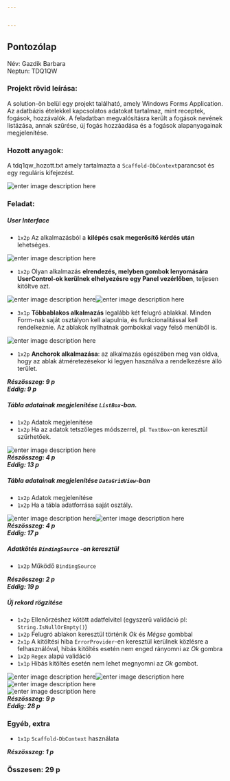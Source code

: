 ```yaml
---


---
```


<h2 id="pontozólap">Pontozólap</h2>
<p>Név: Gazdik Barbara<br>
Neptun: TDQ1QW</p>
<h3 id="projekt-rövid-leírása">Projekt rövid leírása:</h3>
<p>A solution-ön belül egy projekt található, amely Windows Forms Application. Az adatbázis ételekkel kapcsolatos adatokat tartalmaz, mint receptek, fogások, hozzávalók. A feladatban megvalósításra került a fogások nevének listázása, annak szűrése, új fogás hozzáadása és a fogások alapanyagainak megjelenítése.</p>
<h3 id="hozott-anyagok">Hozott anyagok:</h3>
<p>A tdq1qw_hozott.txt amely tartalmazta a <code>Scaffold-DbContext</code>parancsot és egy reguláris kifejezést.</p>
<p><img src="https://lh3.googleusercontent.com/ICkhdMoKIUWnj0oO295WW7w42AewT27UNVndlfu5UeTQJv_YrEWlflxYIzms5mLf7tRxVP3SNjXpwb3WuCeuUyLFZZHzRDbCBBZp_YlPg3G3r8U6dawZS974DxKixKMkww=w1280" alt="enter image description here"></p>
<h3 id="feladat">Feladat:</h3>
<h5 id="user-interface">User Interface</h5>
<ul>
<li><code>1x2p</code> Az alkalmazásból a <strong>kilépés csak megerősítő kérdés után</strong> lehetséges.</li>
</ul>
<p><img src="https://lh3.googleusercontent.com/1TP53JHr49brW60sDM7Ok37u0Y3A0VfITipQXMf8e8zwLC8nSdMZ2dnUbsQa-ODqPmmhfFoZujhllV4HaSRoPwF-Ktzj4WQ1CSuBuOHlNMK6j8k0AP2Y9KYBezM3RnKuvQ=w1280" alt="enter image description here"></p>
<ul>
<li><code>1x2p</code> Olyan alkalmazás <strong>elrendezés, melyben gombok lenyomására UserControl-ok kerülnek elhelyezésre egy Panel vezérlőben</strong>, teljesen kitöltve azt.</li>
</ul>
<p><img src="https://lh3.googleusercontent.com/YQR5kWJ-8mSYTD-Ip2ZICfQGekG4e3aRa1a0No-_Mm1qcww3ds_-_4CC4HOYdU_AfJNagOQtpdAS1vozAyLGFmSq4X7UUGBf4GKVv_HO1DWpPV1XPWH_NaD6CsBi9769WQ=w1280" alt="enter image description here"><img src="https://lh5.googleusercontent.com/6Iwn8pnPmm3BRdT1OMSd3TRICRnhcADXk5vYGQN0q8tHT_ADuKtY6WOroPpWcrYuDo9Szyfg8tBX4iEswLv6lZ9VzQh7TS4h-mjchWbFVS4VkJYY10gMJCkSquECOOSbNQ=w1280" alt="enter image description here"></p>
<ul>
<li><code>3x1p</code> <strong>Többablakos alkalmazás</strong> legalább két felugró ablakkal. Minden Form-nak saját osztályon kell alapulnia, és funkcionalitással kell rendelkeznie. Az ablakok nyílhatnak gombokkal vagy felső menüből is.</li>
</ul>
<p><img src="https://lh5.googleusercontent.com/K1np94LWF_-2oeEFwSXZsXVgRlyegOHd7z3mE8_q54UPVlGX-K1FGajLuX5WTWyXNS7oQht1ALUITuPeTvbE2Qxi6lgql5uxcqyFCa_Kwt2IIVXpVjLddnrmZXor3Ck70Q=w1280" alt="enter image description here"></p>
<ul>
<li><code>1x2p</code> <strong>Anchorok alkalmazása</strong>: az alkalmazás egészében meg van oldva, hogy az ablak átméretezésekor ki legyen használva a rendelkezésre álló terület.</li>
</ul>
<p><em><strong>Részösszeg: 9 p</strong></em><br>
<em><strong>Eddig: 9 p</strong></em></p>
<h5 id="tábla-adatainak-megjelenítése-listbox-ban.">Tábla adatainak megjelenítése <code>ListBox</code>-ban.</h5>
<ul>
<li><code>1x2p</code> Adatok  megjelenítése</li>
<li><code>1x2p</code> Ha az adatok tetszőleges módszerrel, pl. <code>TextBox</code>-on keresztül szűrhetőek.</li>
</ul>
<p><img src="https://lh4.googleusercontent.com/_hbdNMHFTEY8jwEdVVLVXT6Oa2WDSxOgyiebJFHvjhvgwRaV1LBtuY5qNUGZP20x5D4Ic7atNTHyGszxBXmIdjjnBsxMUIJ3Vk5SW54QcYRNWHHPugydCYI-dVdvnOB37A=w1280" alt="enter image description here"><br>
<em><strong>Részösszeg: 4 p</strong></em><br>
<em><strong>Eddig: 13 p</strong></em></p>
<h5 id="tábla-adatainak-megjelenítése-datagridview-ban">Tábla adatainak megjelenítése <code>DataGridView</code>-ban</h5>
<ul>
<li><code>1x2p</code> Adatok  megjelenítése</li>
<li><code>1x2p</code> Ha a tábla adatforrása saját osztály.</li>
</ul>
<p><img src="https://lh4.googleusercontent.com/3SW_s1g3btBv70qqR-4dtR1mQOIXkKvGnI9NdOEoISC4eq_jNOIA2-vv__RgtgUgLi1ujM5aXoNSGjFBZJ05K6JyCxHxrFYLu8zBJR7C_qLfZVBuknd__mEKMZ0LQ8kSAQ=w1280" alt="enter image description here"><img src="https://lh4.googleusercontent.com/Asw8Y7uWBPRzB4yCzbLBDtVY4JDy0TmM7tnvw5mFLw5SQDX84nrxzzTvlRHVp8sgDpk8iByISAB33JYvnm4YbTCM_8jgAwUzV1xR7sl1ELR0gDuhcKVgrCKPLVt2zN3q3Q=w1280" alt="enter image description here"><br>
<em><strong>Részösszeg: 4 p</strong></em><br>
<em><strong>Eddig: 17 p</strong></em></p>
<h5 id="adatkötés-bindingsource--on-keresztül">Adatkötés <code>BindingSource</code> -on keresztül</h5>
<ul>
<li><code>1x2p</code> Működő  <code>BindingSource</code></li>
</ul>
<p><em><strong>Részösszeg: 2 p</strong></em><br>
<em><strong>Eddig: 19 p</strong></em></p>
<h5 id="új-rekord-rögzítése">Új rekord rögzítése</h5>
<ul>
<li><code>1x2p</code> Ellenőrzéshez kötött adatfelvitel (egyszerű validáció pl: <code>String.IsNullOrEmpty()</code>)</li>
<li><code>1x2p</code> Felugró ablakon keresztül történik <em>Ok</em> és <em>Mégse</em> gombbal</li>
<li><code>2x1p</code> A kitöltési hiba <code>ErrorProvider</code>-en keresztül kerülnek közlésre a felhasználóval, hibás kitöltés esetén nem enged rányomni az <em>Ok</em> gombra</li>
<li><code>1x2p</code> <code>Regex</code> alapú validáció</li>
<li><code>1x1p</code> Hibás kitöltés esetén nem lehet megnyomni az <em>Ok</em> gombot.</li>
</ul>
<p><img src="https://lh5.googleusercontent.com/BIX5Y4PIlE2sewQ1Oh5xaWtvjQnz8Nn-O_5RclKAWJJFsKue_Js4FARL4uTasn7L95fPgllf9oLSOr_d5_pwzV68qXku2K6dVOz6bQRDi8hIADv7-hyD0ciKMUyw6eRzUA=w1280" alt="enter image description here"><img src="https://lh4.googleusercontent.com/UBoWJghZFxbN-xQklAWYzqUJqAKZJ7xMyGkJVXBIEDzcLeTl3w341MuWgy14b8cKOy75MLiphkK8rAmkcebQdvHuWmdtG9kiN7hogCWXCy3Sc-n0T0_1mteacZzGLRPE=w1280" alt="enter image description here"><img src="https://lh6.googleusercontent.com/mURFs7AfDAkZ1nQqWAwMJNXKajtNW3dXvCKLF_406DXyPEq27t2VfcgqoY9GFAIW2tYShSrZG7IlbVaCA-K4Lt6PYFUAyjd7GesCRAkXObNi6vbdobz3b_-iorVm0oVYdw=w1280" alt="enter image description here"><br>
<img src="https://lh5.googleusercontent.com/ZcVDGw5JT3RfqL_3CzE0oiqJSUOzhvyvgo5bxxCU3wGEHg4vHD8VFu7dYhHD6vAnHgqya6pGyyi5gQIRCa2UJT3z7awEPbME4fVxP1lCWn7jHtWWNXd_bc1QDJN_x8HPAQ=w1280" alt="enter image description here"><br>
<em><strong>Részösszeg: 9 p</strong></em><br>
<em><strong>Eddig: 28 p</strong></em></p>
<h3 id="egyéb-extra">Egyéb, extra</h3>
<ul>
<li><code>1x1p</code>  <code>Scaffold-DbContext</code> használata</li>
</ul>
<p><em><strong>Részösszeg: 1 p</strong></em></p>
<h3 id="összesen-29-p">Összesen: 29 p</h3>

